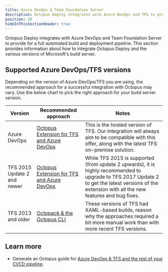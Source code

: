 ```yaml
---
title: Azure DevOps & Team Foundation Server
description: Octopus Deploy integrates with Azure DevOps and TFS to provide for a full automated build and deployment pipeline.
position: 20
hideInThisSectionHeader: true
---
```


Octopus Deploy integrates with Azure DevOps and Team Foundation Server to provide for a full automated build and deployment pipeline. This section provides information about how to integrate Octopus Deploy and the various versions of Microsoft's build server.


## Supported Azure DevOps/TFS versions

Depending on the version of Azure DevOps/TFS you are using, the recommended approach for a successful integration with Octopus may vary. Use the below chart to pick the right approach for your build server version.

| Version                     | Recommended approach                     | Notes                                    |
| --------------------------- | ---------------------------------------- | ---------------------------------------- |
| Azure DevOps                | [Octopus Extension for TFS and Azure DevOps](/docs/packaging-applications/build-servers/tfs-azure-devops/using-octopus-extension/index.md)       | This is the hosted version of TFS. Our integration will always aim to be compatible with this offer, along with the latest TFS on-premise solution. |
| TFS 2015 Update 2 and newer | [Octopus Extension for TFS and Azure DevOps](/docs/packaging-applications/build-servers/tfs-azure-devops/using-octopus-extension/index.md)       | While TFS 2015 is supported (from update 2 upwards), it is highly recommended to upgrade to TFS 2017 Update 2 to get the latest versions of the extension with all the new features and bug fixes. |
| TFS 2013 and older          | [Octopack & the Octopus CLI](/docs/packaging-applications/build-servers/tfs-azure-devops/using-octopack.md) | These versions of TFS had XAML-based builds, reason why the approaches required a bit more manual work than with more recent TFS versions. |

## Learn more

- Generate an Octopus guide for [Azure DevOps & TFS and the rest of your CI/CD pipeline](https://octopus.com/docs/guides?buildServer=Azure%20DevOps%2FTFS).
